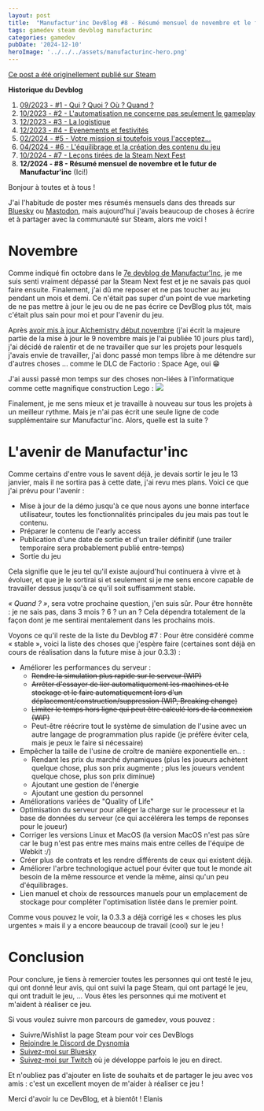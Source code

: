 ```yaml
---
layout: post
title:  "Manufactur'inc DevBlog #8 - Résumé mensuel de novembre et le futur de Manufactur'inc"
tags: gamedev steam devblog manufacturinc
categories: gamedev
pubDate: '2024-12-10'
heroImage: '../../../assets/manufacturinc-hero.png'
---
```


[Ce post a été originellement publié sur Steam](https://store.steampowered.com/news/app/2146380/view/4529024222460953609)

**Historique du Devblog**
1. [09/2023 - #1 - Qui ? Quoi ? Où ? Quand ?](https://store.steampowered.com/news/app/2146380/view/7184986051960660929)
2. [10/2023 - #2 - L'automatisation ne concerne pas seulement le gameplay](https://store.steampowered.com/news/app/2146380/view/3737483611565199154)
3. [12/2023 - #3 - La logistique](https://store.steampowered.com/news/app/2146380/view/3883856311467351828)
4. [12/2023 - #4 - Evenements et festivités](https://store.steampowered.com/news/app/2146380/view/3883856311496283654)
5. [02/2024 - #5 - Votre mission si toutefois vous l'acceptez...](https://store.steampowered.com/news/app/2146380/view/4160833394874745089)
6. [04/2024 - #6 - L'équilibrage et la création des contenu du jeu](https://store.steampowered.com/news/app/2146380/view/4194615462179930723)
7. [10/2024 - #7 - Leçons tirées de la Steam Next Fest](https://store.steampowered.com/news/app/2146380/view/4529024222460953609)
8. **12/2024 - #8 - Résumé mensuel de novembre et le futur de Manufactur'inc**  (Ici!)

Bonjour à toutes et à tous !

J'ai l'habitude de poster mes résumés mensuels dans des threads sur [Bluesky](https://bsky.app/profile/elanis.eu/post/3l6paeuomba2f) ou [Mastodon](https://mastodon.gamedev.place/@Elanis/113322267008349043), mais aujourd'hui j'avais beaucoup de choses à écrire et à partager avec la communauté sur Steam, alors me voici !

# Novembre

Comme indiqué fin octobre dans le [7e devblog de Manufactur'Inc](https://store.steampowered.com/news/app/2146380/view/4529024222460953609), je me suis senti vraiment dépassé par la Steam Next fest et je ne savais pas quoi faire ensuite. Finalement, j'ai dû me reposer et ne pas toucher au jeu pendant un mois et demi. Ce n'était pas super d'un point de vue marketing de ne pas mettre à jour le jeu ou de ne pas écrire ce DevBlog plus tôt, mais c'était plus sain pour moi et pour l'avenir du jeu.

Après [avoir mis à jour Alchemistry début novembre](https://store.steampowered.com/news/app/1730540/view/4449088504440292200) (j'ai écrit la majeure partie de la mise à jour le 9 novembre mais je l'ai publiée 10 jours plus tard), j'ai décidé de ralentir et de ne travailler que sur les projets pour lesquels j'avais envie de travailler, j'ai donc passé mon temps libre à me détendre sur d'autres choses ... comme le DLC de Factorio : Space Age, oui 😁

J'ai aussi passé mon temps sur des choses non-liées à l'informatique comme cette magnifique construction Lego :
![](/assets/img/2024-12-10_lego_set.jpg)

Finalement, je me sens mieux et je travaille à nouveau sur tous les projets à un meilleur rythme. Mais je n'ai pas écrit une seule ligne de code supplémentaire sur Manufactur'inc. Alors, quelle est la suite ?

# L'avenir de Manufactur'inc

Comme certains d'entre vous le savent déjà, je devais sortir le jeu le 13 janvier, mais il ne sortira pas à cette date, j'ai revu mes plans.
Voici ce que j'ai prévu pour l'avenir :
- Mise à jour de la démo jusqu'à ce que nous ayons une bonne interface utilisateur, toutes les fonctionnalités principales du jeu mais pas tout le contenu.
- Préparer le contenu de l'early access
- Publication d'une date de sortie et d'un trailer définitif (une trailer temporaire sera probablement publié entre-temps)
- Sortie du jeu

Cela signifie que le jeu tel qu'il existe aujourd'hui continuera à vivre et à évoluer, et que je le sortirai si et seulement si je me sens encore capable de travailler dessus jusqu'à ce qu'il soit suffisamment stable.

*« Quand ? »*, sera votre prochaine question, j'en suis sûr. Pour être honnête : je ne sais pas, dans 3 mois ? 6 ? un an ?
Cela dépendra totalement de la façon dont je me sentirai mentalement dans les prochains mois.

Voyons ce qu'il reste de la liste du Devblog #7 :
Pour être considéré comme « stable », voici la liste des choses que j'espère faire (certaines sont déjà en cours de réalisation dans la future mise à jour 0.3.3) :
- Améliorer les performances du serveur :
	- ~~Rendre la simulation plus rapide sur le serveur (WIP)~~
	- ~~Arrêter d'essayer de lier automatiquement les machines et le stockage et le faire automatiquement lors d'un déplacement/construction/suppression (WIP, Breaking change)~~ 
	- ~~Limiter le temps hors ligne qui peut être calculé lors de la connexion (WIP)~~
	- Peut-être réécrire tout le système de simulation de l'usine avec un autre langage de programmation plus rapide (je préfère éviter cela, mais je peux le faire si nécessaire)
- Empêcher la taille de l'usine de croître de manière exponentielle en.. :
	- Rendant les prix du marché dynamiques (plus les joueurs achètent quelque chose, plus son prix augmente ; plus les joueurs vendent quelque chose, plus son prix diminue)
	- Ajoutant une gestion de l'énergie 
	- Ajoutant une gestion du personnel 
- Améliorations variées de "Quality of Life"
- Optimisation du serveur pour alléger la charge sur le processeur et la base de données du serveur (ce qui accélérera les temps de reponses pour le joueur)
- Corriger les versions Linux et MacOS (la version MacOS n'est pas sûre car le bug n'est pas entre mes mains mais entre celles de l'équipe de Webkit :/)
- Créer plus de contrats et les rendre différents de ceux qui existent déjà.
- Améliorer l'arbre technologique actuel pour éviter que tout le monde ait besoin de la même ressource et vende la même, ainsi qu'un peu d'équilibrages.
- Lien manuel et choix de ressources manuels pour un emplacement de stockage pour compléter l'optimisation listée dans le premier point.

Comme vous pouvez le voir, la 0.3.3 a déjà corrigé les « choses les plus urgentes » mais il y a encore beaucoup de travail (cool) sur le jeu !

# Conclusion

Pour conclure, je tiens à remercier toutes les personnes qui ont testé le jeu, qui ont donné leur avis, qui ont suivi la page Steam, qui ont partagé le jeu, qui ont traduit le jeu, ... Vous êtes les personnes qui me motivent et m'aident à réaliser ce jeu.

Si vous voulez suivre mon parcours de gamedev, vous pouvez :
- Suivre/Wishlist la page Steam pour voir ces DevBlogs
- [Rejoindre le Discord de Dysnomia](https://discord.com/invite/c8aARey)
- [Suivez-moi sur Bluesky](https://bsky.app/profile/elanis.eu)
- [Suivez-moi sur Twitch](https://www.twitch.tv/elanis42) où je développe parfois le jeu en direct.

Et n'oubliez pas d'ajouter en liste de souhaits et de partager le jeu avec vos amis : c'est un excellent moyen de m'aider à réaliser ce jeu !

Merci d'avoir lu ce DevBlog, et à bientôt !
Elanis